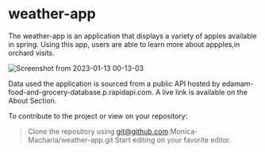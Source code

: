 # weather-app

The weather-app is an application that displays a variety of apples available in spring.
Using this app, users are able to learn more about appples,in orchard visits.

![Screenshot from 2023-01-13 00-13-03](https://user-images.githubusercontent.com/106350290/212183211-ef7387bd-8027-4ea0-b0d2-194bec4c6c40.png)

Data used the application is sourced from a public API hosted by edamam-food-and-grocery-database.p.rapidapi.com.
A live link is available on the About Section.

To contribute to the project or view on your repository:
  > Clone the repository using git@github.com:Monica-Macharia/weather-app.git
  > Start editing on your favorite editor.
 
  
